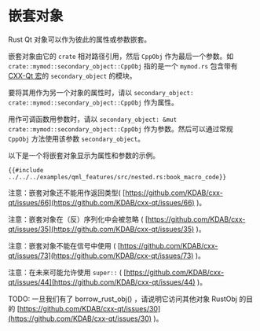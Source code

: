<!--
SPDX-FileCopyrightText: 2022 Klarälvdalens Datakonsult AB, a KDAB Group company <info@kdab.com>
SPDX-FileContributor: Andrew Hayzen <andrew.hayzen@kdab.com>

SPDX-License-Identifier: MIT OR Apache-2.0
-->

# 嵌套对象

Rust Qt 对象可以作为彼此的属性或参数嵌套。

嵌套对象由它的 `crate` 相对路径引用，然后 `CppObj` 作为最后一个参数。如 `crate::mymod::secondary_object::CppObj` 指的是一个 `mymod.rs` 包含带有 [CXX-Qt 宏](../qobject/macro.md)的 `secondary_object` 的模块。

要将其用作为另一个对象的属性时，请以 `secondary_object: crate::mymod::secondary_object::CppObj` 作为属性。

用作可调函数用参数时，请以 `secondary_object: &mut crate::mymod::secondary_object::CppObj` 作为参数。然后可以通过常规 `CppObj` 方法使用该参数 `secondary_object`。

以下是一个将嵌套对象显示为属性和参数的示例。

```rust,ignore,noplayground
{{#include ../../../examples/qml_features/src/nested.rs:book_macro_code}}
```

注意：嵌套对象还不能用作返回类型( [https://github.com/KDAB/cxx-qt/issues/66](https://github.com/KDAB/cxx-qt/issues/66) )。

注意：嵌套对象在（反）序列化中会被忽略 ( [https://github.com/KDAB/cxx-qt/issues/35](https://github.com/KDAB/cxx-qt/issues/35) )。

注意：嵌套对象不能在信号中使用 ( [https://github.com/KDAB/cxx-qt/issues/73](https://github.com/KDAB/cxx-qt/issues/73) )。

注意：在未来可能允许使用 `super::` ( [https://github.com/KDAB/cxx-qt/issues/44](https://github.com/KDAB/cxx-qt/issues/44) )。

TODO: 一旦我们有了 borrow_rust_obj() ，请说明它访问其他对象 RustObj 的目的 [https://github.com/KDAB/cxx-qt/issues/30](https://github.com/KDAB/cxx-qt/issues/30) )。
